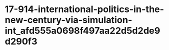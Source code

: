 # 17-914-international-politics-in-the-new-century-via-simulation-int_afd555a0698f497aa22d5d2de9d290f3